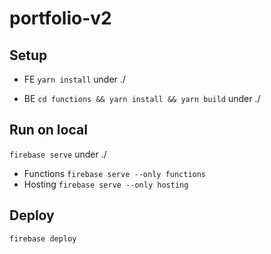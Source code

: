 # portfolio-v2

## Setup

* FE
`yarn install` under ./

* BE
`cd functions && yarn install && yarn build` under ./

## Run on local

`firebase serve` under ./ 

* Functions 
  `firebase serve --only functions` 
* Hosting 
  `firebase serve --only hosting` 

## Deploy

  `firebase deploy`

